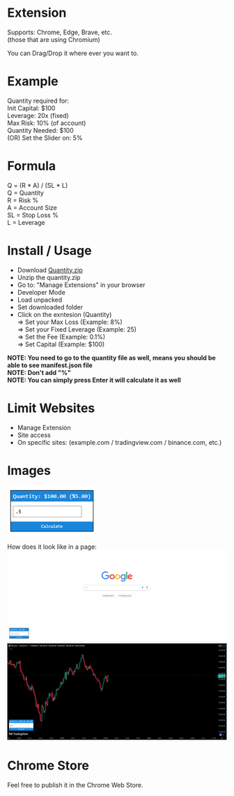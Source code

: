 # Extension
Supports: Chrome, Edge, Brave, etc.    
(those that are using Chromium)    

You can Drag/Drop it where ever you want to.    

# Example
Quantity required for:    
Init Capital: $100    
Leverage: 20x (fixed)    
Max Risk: 10% (of account)    
Quantity Needed: $100     
(OR) Set the Slider on: 5%   

# Formula
Q = (R * A) / (SL * L)    
Q = Quantity    
R = Risk %    
A = Account Size    
SL = Stop Loss %    
L = Leverage    

# Install / Usage
- Download [Quantity.zip](https://raw.githubusercontent.com/ixjb94/quantity/refs/heads/main/quantity.zip)
- Unzip the quantity.zip
- Go to: "Manage Extensions" in your browser
- Developer Mode
- Load unpacked
- Set downloaded folder
- Click on the exntesion (Quantity)    
    => Set your Max Loss (Example: 8%)    
    => Set your Fixed Leverage (Example: 25)    
    => Set the Fee (Example: 0.1%)    
    => Set Capital (Example: $100)    

**NOTE: You need to go to the quantity file as well, means you should be able to see manifest.json file**    
**NOTE: Don't add "%"**    
**NOTE: You can simply press Enter it will calculate it as well**

# Limit Websites
- Manage Extension
- Site access
- On specific sites: (example.com / tradingview.com / binance.com, etc.)

# Images
![Quantity](https://raw.githubusercontent.com/ixjb94/quantity/refs/heads/main/images/1.png  "Quantity")

How does it look like in a page:    
![TradingView](https://raw.githubusercontent.com/ixjb94/quantity/refs/heads/main/images/3.png  "TradingView")
![Google](https://raw.githubusercontent.com/ixjb94/quantity/refs/heads/main/images/2.png  "Google")

# Chrome Store
Feel free to publish it in the Chrome Web Store.